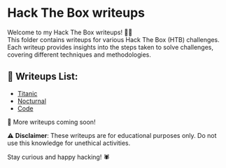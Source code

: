 # Hack The Box writeups  

Welcome to my Hack The Box writeups! 🏴‍☠️  
This folder contains writeups for various Hack The Box (HTB) challenges.  
Each writeup provides insights into the steps taken to solve challenges, covering different techniques and methodologies.  


## 📝 Writeups List:  
- [Titanic](./Titanic.md)
- [Nocturnal](./Nocturnal.md)
- [Code](./Code.md)

🚀 More writeups coming soon!  

⚠️ **Disclaimer**: These writeups are for educational purposes only. Do not use this knowledge for unethical activities.  

Stay curious and happy hacking! 🕷️  

